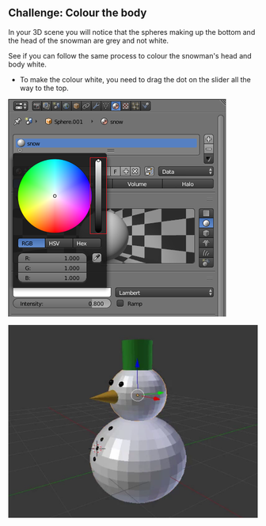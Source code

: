 ## Challenge: Colour the body

In your 3D scene you will notice that the spheres making up the bottom and the head of the snowman are grey and not white.

See if you can follow the same process to colour the snowman's head and body white.

+ To make the colour white, you need to drag the dot on the slider all the way to the top.

![White bottom](images/blender-material-bottom-colour.png)

![Finished snowman](images/blender-snowman-coloured.png)
